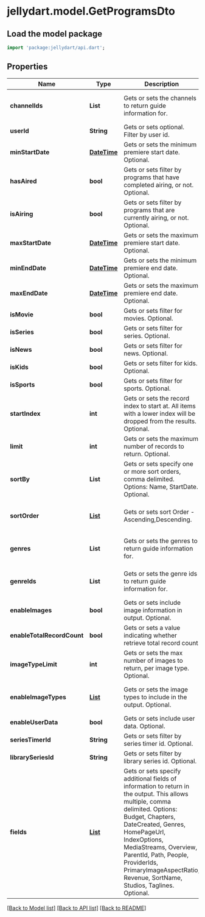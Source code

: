 # jellydart.model.GetProgramsDto

## Load the model package
```dart
import 'package:jellydart/api.dart';
```

## Properties
Name | Type | Description | Notes
------------ | ------------- | ------------- | -------------
**channelIds** | **List<String>** | Gets or sets the channels to return guide information for. | [optional] [default to const []]
**userId** | **String** | Gets or sets optional. Filter by user id. | [optional] 
**minStartDate** | [**DateTime**](DateTime.md) | Gets or sets the minimum premiere start date.  Optional. | [optional] 
**hasAired** | **bool** | Gets or sets filter by programs that have completed airing, or not.  Optional. | [optional] 
**isAiring** | **bool** | Gets or sets filter by programs that are currently airing, or not.  Optional. | [optional] 
**maxStartDate** | [**DateTime**](DateTime.md) | Gets or sets the maximum premiere start date.  Optional. | [optional] 
**minEndDate** | [**DateTime**](DateTime.md) | Gets or sets the minimum premiere end date.  Optional. | [optional] 
**maxEndDate** | [**DateTime**](DateTime.md) | Gets or sets the maximum premiere end date.  Optional. | [optional] 
**isMovie** | **bool** | Gets or sets filter for movies.  Optional. | [optional] 
**isSeries** | **bool** | Gets or sets filter for series.  Optional. | [optional] 
**isNews** | **bool** | Gets or sets filter for news.  Optional. | [optional] 
**isKids** | **bool** | Gets or sets filter for kids.  Optional. | [optional] 
**isSports** | **bool** | Gets or sets filter for sports.  Optional. | [optional] 
**startIndex** | **int** | Gets or sets the record index to start at. All items with a lower index will be dropped from the results.  Optional. | [optional] 
**limit** | **int** | Gets or sets the maximum number of records to return.  Optional. | [optional] 
**sortBy** | **List<String>** | Gets or sets specify one or more sort orders, comma delimited. Options: Name, StartDate.  Optional. | [optional] [default to const []]
**sortOrder** | [**List<SortOrder>**](SortOrder.md) | Gets or sets sort Order - Ascending,Descending. | [optional] [default to const []]
**genres** | **List<String>** | Gets or sets the genres to return guide information for. | [optional] [default to const []]
**genreIds** | **List<String>** | Gets or sets the genre ids to return guide information for. | [optional] [default to const []]
**enableImages** | **bool** | Gets or sets include image information in output.  Optional. | [optional] 
**enableTotalRecordCount** | **bool** | Gets or sets a value indicating whether retrieve total record count. | [optional] 
**imageTypeLimit** | **int** | Gets or sets the max number of images to return, per image type.  Optional. | [optional] 
**enableImageTypes** | [**List<ImageType>**](ImageType.md) | Gets or sets the image types to include in the output.  Optional. | [optional] [default to const []]
**enableUserData** | **bool** | Gets or sets include user data.  Optional. | [optional] 
**seriesTimerId** | **String** | Gets or sets filter by series timer id.  Optional. | [optional] 
**librarySeriesId** | **String** | Gets or sets filter by library series id.  Optional. | [optional] 
**fields** | [**List<ItemFields>**](ItemFields.md) | Gets or sets specify additional fields of information to return in the output. This allows multiple, comma delimited. Options: Budget, Chapters, DateCreated, Genres, HomePageUrl, IndexOptions, MediaStreams, Overview, ParentId, Path, People, ProviderIds, PrimaryImageAspectRatio, Revenue, SortName, Studios, Taglines.  Optional. | [optional] [default to const []]

[[Back to Model list]](../README.md#documentation-for-models) [[Back to API list]](../README.md#documentation-for-api-endpoints) [[Back to README]](../README.md)


